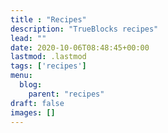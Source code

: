 ```yaml
---
title : "Recipes"
description: "TrueBlocks recipes"
lead: ""
date: 2020-10-06T08:48:45+00:00
lastmod: .lastmod
tags: ['recipes']
menu: 
  blog:
    parent: "recipes"
draft: false
images: []
---
```

